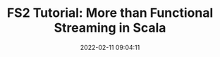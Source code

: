 ---
layout: post
title: "FS2 Tutorial: More than Functional Streaming in Scala"
date:   2022-02-11 09:04:11
comments: true
categories: scala fs2 streams cats
tags:
    - scala
    - fs2
    - streams
    - cats
summary: "We rely on the JDBC specification if we need to connect to SQL databases in the JVM ecosystem. However, JDBC is not a good fit if we use functional programming since the library performs a lot of side effects. Fortunately, a library called Doobie provides a higher-level API on top of JDBC."
social-share: true
social-title: "FS2 Tutorial: More than Functional Streaming in Scala"
social-tags: "Scala, FS2, Streams, Cats"
math: false
rockthejvm: https://blog.rockthejvm.com/fs2/
---